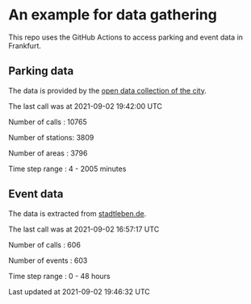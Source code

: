 # An example for data gathering

This repo uses the GitHub Actions to access parking and event data in Frankfurt.

## Parking data
The data is provided by the [open data collection of the city](https://www.offenedaten.frankfurt.de/).

The last call was at 2021-09-02 19:42:00 UTC

Number of calls   : 10765

Number of stations:  3809

Number of areas   :  3796

Time step range   :     4 -  2005 minutes


## Event data
The data is extracted from [stadtleben.de](https://stadtleben.de/frankfurt/).

The last call was at 2021-09-02 16:57:17 UTC

Number of calls   : 606

Number of events  : 603

Time step range   :   0 -  48 hours


Last updated at 2021-09-02 19:46:32 UTC
